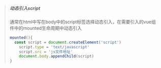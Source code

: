 > ##### 动态引入script
>
> 通常在html中写在body中的script标签选择动态引入，在需要引入的vue组件中的mounted生命周期中动态引入
>
> ```javascript
> mounted(){
> 	const script = document.createElement('script')
>     script.type = 'text/javascript'
>     script.src = 'js文件地址'
>     document.body.appendChild(script)
> }
> ```
>

